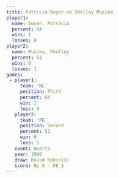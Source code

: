 ```yaml
---
title: Patricia Dwyer vs Shelley Muzika
player1:               
  name: Dwyer, Patricia
  percent: 64          
  wins: 1              
  losses: 0            
player2:               
  name: Muzika, Shelley
  percent: 51          
  wins: 0              
  losses: 1            
games:
 - player1:         
     team: 'NL'     
     position: Third
     percent: 64    
     win: 1         
     loss: 0        
   player2:          
     team: 'PE'      
     position: Second
     percent: 51     
     win: 0          
     loss: 1         
   event: Hearts       
   year: 1990          
   draw: Round Robin(3)
   score: NL 5 - PE 3  
---
```

